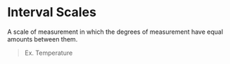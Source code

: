 # Interval Scales
A scale of measurement in which the degrees of measurement have equal amounts between them.
>Ex. Temperature 